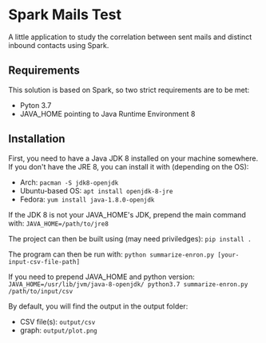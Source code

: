 # Spark Mails Test

A little application to study the correlation between sent mails and distinct inbound contacts using Spark.

## Requirements

This solution is based on Spark, so two strict requirements are to be met:

 - Pyton 3.7
 - JAVA_HOME pointing to Java Runtime Environment 8

## Installation

First, you need to have a Java JDK 8 installed on your machine somewhere.
If you don't have the JRE 8, you can install it with (depending on the OS):
 - Arch: `pacman -S jdk8-openjdk`
 - Ubuntu-based OS: `apt install openjdk-8-jre`
 - Fedora: `yum install java-1.8.0-openjdk`
 
If the JDK 8 is not your JAVA_HOME's JDK, prepend the main command with: `JAVA_HOME=/path/to/jre8`

The project can then be built using (may need priviledges): `pip install .`

The program can then be run with:
```python summarize-enron.py [your-input-csv-file-path]```

If you need to prepend JAVA_HOME and python version:
```JAVA_HOME=/usr/lib/jvm/java-8-openjdk/ python3.7 summarize-enron.py /path/to/input/csv```

By default, you will find the output in the output folder:
 - CSV file(s): `output/csv`
 - graph: `output/plot.png`
